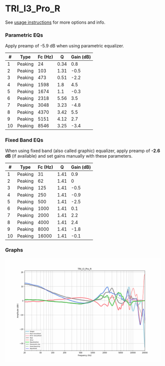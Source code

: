 # TRI_I3_Pro_R
See [usage instructions](https://github.com/jaakkopasanen/AutoEq#usage) for more options and info.

### Parametric EQs
Apply preamp of -5.9 dB when using parametric equalizer.

|   # | Type    |   Fc (Hz) |    Q |   Gain (dB) |
|-----|---------|-----------|------|-------------|
|   1 | Peaking |        24 | 0.34 |         0.8 |
|   2 | Peaking |       103 | 1.31 |        -0.5 |
|   3 | Peaking |       473 | 0.51 |        -2.2 |
|   4 | Peaking |      1598 | 1.8  |         4.5 |
|   5 | Peaking |      1674 | 1.1  |        -0.3 |
|   6 | Peaking |      2318 | 5.56 |         3.5 |
|   7 | Peaking |      3048 | 3.23 |        -4.8 |
|   8 | Peaking |      4370 | 3.42 |         5.5 |
|   9 | Peaking |      5151 | 4.12 |         2.7 |
|  10 | Peaking |      8546 | 3.25 |        -3.4 |

### Fixed Band EQs
When using fixed band (also called graphic) equalizer, apply preamp of **-2.6 dB** (if available) and set gains manually with these parameters.

|   # | Type    |   Fc (Hz) |    Q |   Gain (dB) |
|-----|---------|-----------|------|-------------|
|   1 | Peaking |        31 | 1.41 |         0.9 |
|   2 | Peaking |        62 | 1.41 |         0   |
|   3 | Peaking |       125 | 1.41 |        -0.5 |
|   4 | Peaking |       250 | 1.41 |        -0.9 |
|   5 | Peaking |       500 | 1.41 |        -2.5 |
|   6 | Peaking |      1000 | 1.41 |         0.1 |
|   7 | Peaking |      2000 | 1.41 |         2.2 |
|   8 | Peaking |      4000 | 1.41 |         2.4 |
|   9 | Peaking |      8000 | 1.41 |        -1.8 |
|  10 | Peaking |     16000 | 1.41 |        -0.1 |

### Graphs
![](./TRI_I3_Pro_R.png)
